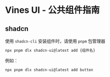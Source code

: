 # Vines UI - 公共组件指南

## shadcn

使用 `shadcn-cli` 安装组件时，请使用 `pnpm` 包管理器

```bash
npx pnpm dlx shadcn-ui@latest add {组件名}
```

例如：

```bash
npx pnpm dlx shadcn-ui@latest add button
```